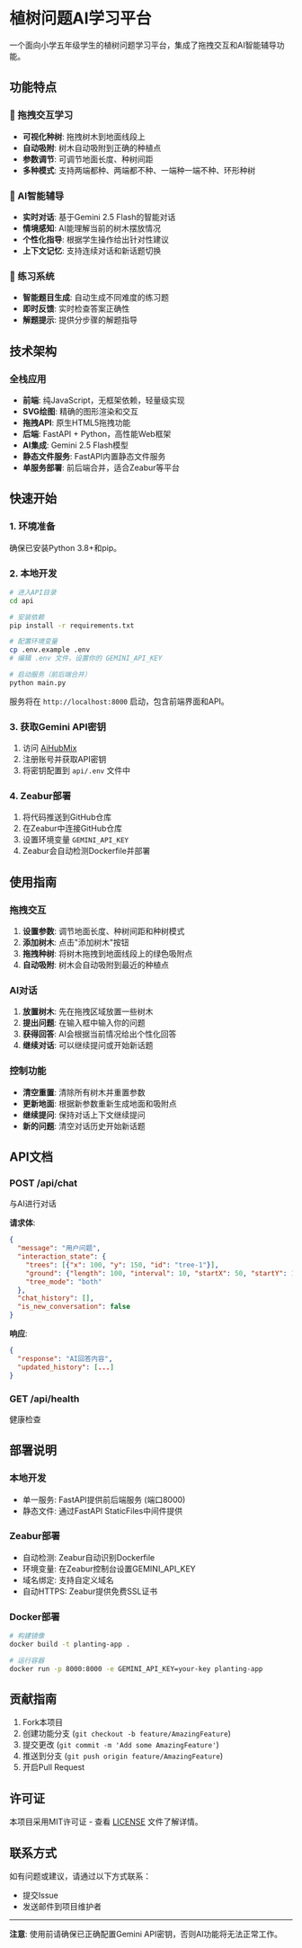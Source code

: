 # 植树问题AI学习平台

一个面向小学五年级学生的植树问题学习平台，集成了拖拽交互和AI智能辅导功能。

## 功能特点

### 🌳 拖拽交互学习
- **可视化种树**: 拖拽树木到地面线段上
- **自动吸附**: 树木自动吸附到正确的种植点
- **参数调节**: 可调节地面长度、种树间距
- **多种模式**: 支持两端都种、两端都不种、一端种一端不种、环形种树

### 🤖 AI智能辅导
- **实时对话**: 基于Gemini 2.5 Flash的智能对话
- **情境感知**: AI能理解当前的树木摆放情况
- **个性化指导**: 根据学生操作给出针对性建议
- **上下文记忆**: 支持连续对话和新话题切换

### 🎯 练习系统
- **智能题目生成**: 自动生成不同难度的练习题
- **即时反馈**: 实时检查答案正确性
- **解题提示**: 提供分步骤的解题指导

## 技术架构

### 全栈应用
- **前端**: 纯JavaScript，无框架依赖，轻量级实现
- **SVG绘图**: 精确的图形渲染和交互
- **拖拽API**: 原生HTML5拖拽功能
- **后端**: FastAPI + Python，高性能Web框架
- **AI集成**: Gemini 2.5 Flash模型
- **静态文件服务**: FastAPI内置静态文件服务
- **单服务部署**: 前后端合并，适合Zeabur等平台

## 快速开始

### 1. 环境准备

确保已安装Python 3.8+和pip。

### 2. 本地开发

```bash
# 进入API目录
cd api

# 安装依赖
pip install -r requirements.txt

# 配置环境变量
cp .env.example .env
# 编辑 .env 文件，设置你的 GEMINI_API_KEY

# 启动服务（前后端合并）
python main.py
```

服务将在 `http://localhost:8000` 启动，包含前端界面和API。

### 3. 获取Gemini API密钥

1. 访问 [AiHubMix](https://aihubmix.com)
2. 注册账号并获取API密钥
3. 将密钥配置到 `api/.env` 文件中

### 4. Zeabur部署

1. 将代码推送到GitHub仓库
2. 在Zeabur中连接GitHub仓库
3. 设置环境变量 `GEMINI_API_KEY`
4. Zeabur会自动检测Dockerfile并部署

## 使用指南

### 拖拽交互
1. **设置参数**: 调节地面长度、种树间距和种树模式
2. **添加树木**: 点击"添加树木"按钮
3. **拖拽种树**: 将树木拖拽到地面线段上的绿色吸附点
4. **自动吸附**: 树木会自动吸附到最近的种植点

### AI对话
1. **放置树木**: 先在拖拽区域放置一些树木
2. **提出问题**: 在输入框中输入你的问题
3. **获得回答**: AI会根据当前情况给出个性化回答
4. **继续对话**: 可以继续提问或开始新话题

### 控制功能
- **清空重置**: 清除所有树木并重置参数
- **更新地面**: 根据新参数重新生成地面和吸附点
- **继续提问**: 保持对话上下文继续提问
- **新的问题**: 清空对话历史开始新话题

## API文档

### POST /api/chat
与AI进行对话

**请求体**:
```json
{
  "message": "用户问题",
  "interaction_state": {
    "trees": [{"x": 100, "y": 150, "id": "tree-1"}],
    "ground": {"length": 100, "interval": 10, "startX": 50, "startY": 150, "endX": 550},
    "tree_mode": "both"
  },
  "chat_history": [],
  "is_new_conversation": false
}
```

**响应**:
```json
{
  "response": "AI回答内容",
  "updated_history": [...]
}
```

### GET /api/health
健康检查

## 部署说明

### 本地开发
- 单一服务: FastAPI提供前后端服务 (端口8000)
- 静态文件: 通过FastAPI StaticFiles中间件提供

### Zeabur部署
- 自动检测: Zeabur自动识别Dockerfile
- 环境变量: 在Zeabur控制台设置GEMINI_API_KEY
- 域名绑定: 支持自定义域名
- 自动HTTPS: Zeabur提供免费SSL证书

### Docker部署
```bash
# 构建镜像
docker build -t planting-app .

# 运行容器
docker run -p 8000:8000 -e GEMINI_API_KEY=your-key planting-app
```

## 贡献指南

1. Fork本项目
2. 创建功能分支 (`git checkout -b feature/AmazingFeature`)
3. 提交更改 (`git commit -m 'Add some AmazingFeature'`)
4. 推送到分支 (`git push origin feature/AmazingFeature`)
5. 开启Pull Request

## 许可证

本项目采用MIT许可证 - 查看 [LICENSE](LICENSE) 文件了解详情。

## 联系方式

如有问题或建议，请通过以下方式联系：
- 提交Issue
- 发送邮件到项目维护者

---

**注意**: 使用前请确保已正确配置Gemini API密钥，否则AI功能将无法正常工作。
